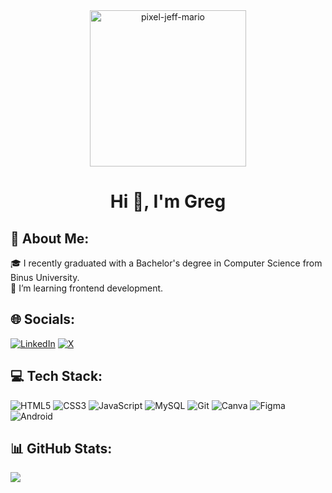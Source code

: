<div align="center">
  <img src="https://github.com/user-attachments/assets/532016cc-e161-4444-90b6-59dcda17a4f0" alt="pixel-jeff-mario" height="250"/>
</div>

<h1 align="center">Hi 👋, I'm Greg</h1>

## 💫 About Me:
🎓 I recently graduated with a Bachelor's degree in Computer Science from Binus University.<br>
🌱 I’m learning frontend development.

## 🌐 Socials:
[![LinkedIn](https://img.shields.io/badge/LinkedIn-%230077B5.svg?logo=linkedin&logoColor=white)](https://linkedin.com/in/gregorius-geraldin) [![X](https://img.shields.io/badge/X-black.svg?logo=X&logoColor=white)](https://x.com/gregoriusgrd) 

## 💻 Tech Stack:
![HTML5](https://img.shields.io/badge/html5-%23E34F26.svg?style=for-the-badge&logo=html5&logoColor=white) ![CSS3](https://img.shields.io/badge/css3-%231572B6.svg?style=for-the-badge&logo=css3&logoColor=white) ![JavaScript](https://img.shields.io/badge/javascript-%23323330.svg?style=for-the-badge&logo=javascript&logoColor=%23F7DF1E) ![MySQL](https://img.shields.io/badge/mysql-4479A1.svg?style=for-the-badge&logo=mysql&logoColor=white) ![Git](https://img.shields.io/badge/git-%23F05033.svg?style=for-the-badge&logo=git&logoColor=white) ![Canva](https://img.shields.io/badge/Canva-%2300C4CC.svg?style=for-the-badge&logo=Canva&logoColor=white) ![Figma](https://img.shields.io/badge/figma-%23F24E1E.svg?style=for-the-badge&logo=figma&logoColor=white) ![Android](https://img.shields.io/badge/Android-3DDC84?style=for-the-badge&logo=android&logoColor=white)

## 📊 GitHub Stats:
![](https://github-readme-streak-stats.herokuapp.com/?user=gregoriusgrd&theme=tokyonight&hide_border=true)<br/>
